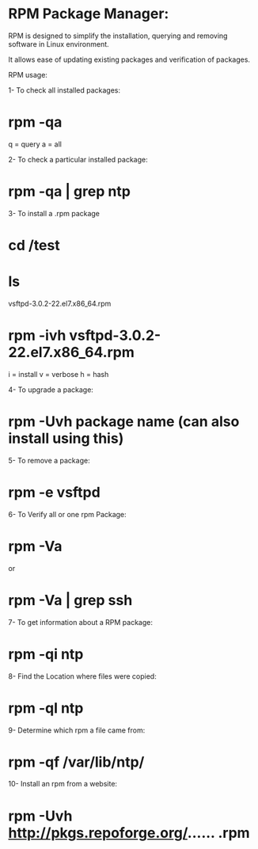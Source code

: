 # RPM Package Manager:

RPM is designed to simplify the installation, querying 
and removing software in Linux environment.

It allows ease of updating existing packages and 
verification of packages.


RPM usage:

1- To check all installed packages: 

# rpm -qa
q = query 
a = all

2- To check a particular installed package:

# rpm -qa | grep ntp


3- To install a .rpm package

# cd /test
# ls
vsftpd-3.0.2-22.el7.x86_64.rpm

# rpm -ivh vsftpd-3.0.2-22.el7.x86_64.rpm
i = install
v = verbose
h = hash 


4- To upgrade a package:

# rpm -Uvh package name (can also install using this)


5- To remove a package:
# rpm -e vsftpd 


6- To Verify all or one rpm Package:

# rpm -Va 

or

# rpm -Va | grep ssh


7- To get information about a RPM package:

# rpm -qi ntp


8- Find the Location where files were copied:

# rpm -ql ntp

9- Determine which rpm a file came from:

# rpm -qf /var/lib/ntp/


10- Install an rpm from a website:

# rpm -Uvh  http://pkgs.repoforge.org/......   .rpm



































